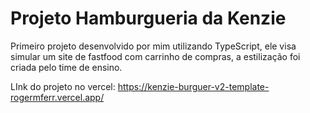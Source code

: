 # Projeto Hamburgueria da Kenzie

Primeiro projeto desenvolvido por mim utilizando TypeScript, ele visa simular um site de fastfood com carrinho de compras, a estilização foi criada pelo time de ensino.

LInk do projeto no vercel: https://kenzie-burguer-v2-template-rogermferr.vercel.app/
